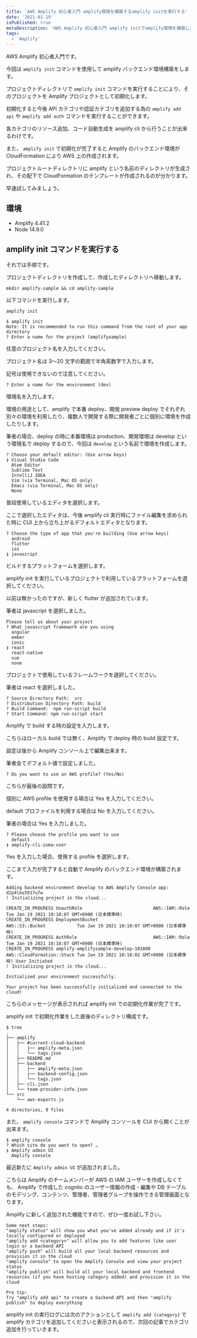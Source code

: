 ```yaml
---
title: 'AWS Amplify 初心者入門 amplify環境を構築するamplify initを実行する'
date: '2021-01-19'
isPublished: true
metaDescription: 'AWS Amplify 初心者入門 amplify initでamplify環境を構築します。'
tags:
  - 'Amplify'
---
```


AWS Amplify 初心者入門です。

今回は `amplify init` コマンドを使用して amplify バックエンド環境構築をします。

プロジェクトディレクトリで `amplify init` コマンドを実行することにより、そのプロジェクトを Amplify プロジェクトとして初期化します。

初期化すると今後 API カテゴリや認証カテゴリを追加する為の `amplify add api` や `amplify add auth` コマンドを実行することができます。

各カテゴリのリソース追加、コード自動生成を amplify cli から行うことが出来るわけです。

また、 `amplify init` で初期化が完了すると Amplify のバックエンド環境が CloudFormation により AWS 上の作成されます。

プロジェクトルートディレクトリに amplify という名前のディレクトリが生成され、その配下で CloudFormation のテンプレートが作成されるのが分かります。

早速試してみましょう。

## 環境

- Amplify 4.41.2
- Node 14.9.0

## amplify init コマンドを実行する

それでは手順です。

プロジェクトディレクトリを作成して、作成したディレクトリへ移動します。

```
mkdir amplify-sample && cd amplify-sample
```

以下コマンドを実行します。

```
amplify init
```

```
$ amplify init
Note: It is recommended to run this command from the root of your app directory
? Enter a name for the project (amplifysample)
```

任意のプロジェクト名を入力してください。

プロジェクト名は 3〜20 文字の範囲で半角英数字で入力します。

記号は使用できないので注意してください。

```
? Enter a name for the environment (dev)
```

環境名を入力します。

環境の用途として、amplify で本番 deploy、開発 preview deploy でそれぞれ別々の環境を利用したり、複数人で開発する際に開発者ごとに個別に環境を作成したりします。

筆者の場合、deploy の時に本番環境は production、開発環境は develop という環境名で deploy するので、今回は `develop` という名前で環境を作成します。

```
? Choose your default editor: (Use arrow keys)
❯ Visual Studio Code
  Atom Editor
  Sublime Text
  IntelliJ IDEA
  Vim (via Terminal, Mac OS only)
  Emacs (via Terminal, Mac OS only)
  None
```

普段使用しているエディタを選択します。

ここで選択したエディタは、今後 amplify cli 実行時にファイル編集を求められた時に CUI 上から立ち上がるデフォルトエディタとなります。

```
? Choose the type of app that you're building (Use arrow keys)
  android
  flutter
  ios
❯ javascript
```

ビルドするプラットフォームを選択します。

amplify init を実行しているプロジェクトで利用しているプラットフォームを選択してください。

以前は無かったのですが、新しく flutter が追加されています。

筆者は javascript を選択しました。

```
Please tell us about your project
? What javascript framework are you using
  angular
  ember
  ionic
❯ react
  react-native
  vue
  none
```

プロジェクトで使用しているフレームワークを選択してください。

筆者は react を選択しました。

```
? Source Directory Path:  src
? Distribution Directory Path: build
? Build Command:  npm run-script build
? Start Command: npm run-script start
```

Amplify で build する時の設定を入力します。

こちらはローカル build では無く、Amplify で deploy 時の build 設定です。

設定は後から Amplify コンソール上で編集出来ます。

筆者全てデフォルト値で設定しました。

```
? Do you want to use an AWS profile? (Yes/No)
```

こちらが最後の設問です。

個別に AWS profile を使用する場合は Yes を入力してください。

default プロファイルを利用する場合は No を入力してください。

筆者の場合は Yes を入力しました。

```
? Please choose the profile you want to use
  default
❯ amplify-cli-zuma-user
```

Yes を入力した場合、使用する profile を選択します。

ここまで入力が完了すると自動で Amplify のバックエンド環境が構築されます。

```
Adding backend environment develop to AWS Amplify Console app: d2p4lms5917u7w
⠇ Initializing project in the cloud...

CREATE_IN_PROGRESS UnauthRole                           AWS::IAM::Role             Tue Jan 19 2021 10:18:07 GMT+0900 (日本標準時)
CREATE_IN_PROGRESS DeploymentBucket                     AWS::S3::Bucket            Tue Jan 19 2021 10:18:07 GMT+0900 (日本標準時)
CREATE_IN_PROGRESS AuthRole                             AWS::IAM::Role             Tue Jan 19 2021 10:18:07 GMT+0900 (日本標準時)
CREATE_IN_PROGRESS amplify-amplifysample-develop-101800 AWS::CloudFormation::Stack Tue Jan 19 2021 10:18:02 GMT+0900 (日本標準時) User Initiated
⠇ Initializing project in the cloud...
```

```
Initialized your environment successfully.

Your project has been successfully initialized and connected to the cloud!
```

こちらのメッセージが表示されれば amplify init での初期化作業が完了です。

amplify init で初期化作業をした直後のディレクトリ構成です。

```
$ tree
.
├── amplify
│   ├── #current-cloud-backend
│   │   ├── amplify-meta.json
│   │   └── tags.json
│   ├── README.md
│   ├── backend
│   │   ├── amplify-meta.json
│   │   ├── backend-config.json
│   │   └── tags.json
│   ├── cli.json
│   └── team-provider-info.json
└── src
    └── aws-exports.js

4 directories, 9 files
```

また、 `amplify console` コマンドで Amplify コンソールを CUI から開くことが出来ます。

```
$ amplify console
? Which site do you want to open? …
❯ Amplify admin UI
  Amplify console
```

最近新たに `Amplify admin UI` が追加されました。

こちらは Amplify のチームメンバーが AWS の IAM ユーザーを作成しなくても、 Amplify で作成した cognito のユーザー情報の作成・編集や DB テーブルのモデリング、コンテンツ、管理者、管理者グループを操作できる管理画面となります。

Amplify に新しく追加された機能ですので、ぜひ一度お試し下さい。

```
Some next steps:
"amplify status" will show you what you've added already and if it's locally configured or deployed
"amplify add <category>" will allow you to add features like user login or a backend API
"amplify push" will build all your local backend resources and provision it in the cloud
"amplify console" to open the Amplify Console and view your project status
"amplify publish" will build all your local backend and frontend resources (if you have hosting category added) and provision it in the cloud

Pro tip:
Try "amplify add api" to create a backend API and then "amplify publish" to deploy everything
```

amplify init の実行ログには次のアクションとして `amplify add {category}` で amplify カテゴリを追加してくださいと表示されるので、次回の記事でカテゴリ追加を行っていきます。
